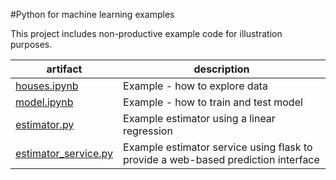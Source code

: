 
#Python for machine learning examples

This project includes non-productive example code for illustration purposes.

| artifact     | description |
| ------------ | ----------- |
| [houses.ipynb](/houses.ipynb) | Example - how to explore data  |
| [model.ipynb](/model.ipynb) | Example - how to train and test model  |
| [estimator.py](/estimator.py) | Example estimator using a linear regression  |
| [estimator_service.py](/estimator_service.py) | Example estimator service using flask to provide a web-based prediction interface  |
 